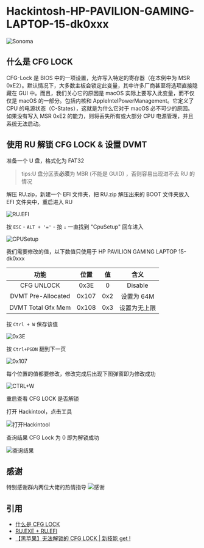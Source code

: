 # Hackintosh-HP-PAVILION-GAMING-LAPTOP-15-dk0xxx

![Sonoma](https://cdn.jsdelivr.net/gh/ianchen0713/PicGo@master/202307291018414.png)

## 什么是 CFG LOCK

CFG-Lock 是 BIOS 中的一项设置，允许写入特定的寄存器（在本例中为 MSR 0xE2）。默认情况下，大多数主板会锁定此变量，其中许多厂商甚至将选项直接隐藏在 GUI 中。而且，我们关心它的原因是 macOS 实际上要写入此变量，而不仅仅是 macOS 的一部分。包括内核和 AppleIntelPowerManagement。它定义了 CPU 的电源状态（C-States），这就是为什么它对于 macOS 必不可少的原因。如果没有写入 MSR 0xE2 的能力，则将丢失所有或大部分 CPU 电源管理，并且系统无法启动。

## 使用 RU 解锁 CFG LOCK & 设置 DVMT

准备一个 U 盘，格式化为 FAT32

> tips:U 盘分区表**必须**为 MBR (不能是 GUID) ，否则容易出现进不去 RU 的情况

解压 RU.zip，新建一个 EFI 文件夹，把 RU.zip 解压出来的 BOOT 文件夹放入 EFI 文件夹中，重启进入 RU

![RU.EFI](https://cdn.jsdelivr.net/gh/ianchen0713/Hackintosh-HP-PAVILION-GAMING-LAPTOP-15-dk0xxx@main/images/c383046db44e9e8e2744970924c0a585.png)

按 `ESC` - `ALT + '='` - 按 `↓` 一直找到 "CpuSetup" 回车进入

![CPUSetup](https://cdn.jsdelivr.net/gh/ianchen0713/Hackintosh-HP-PAVILION-GAMING-LAPTOP-15-dk0xxx@main/images/f1e6d84634287718d298705c866b2132.png)

我们需要修改的值，以下数值只使用于 HP PAVILION GAMING LAPTOP 15-dk0xxx

|        功能        | 位置  | 值  |     含义     |
| :----------------: | :---: | :-: | :----------: |
|     CFG UNLOCK     | 0x3E  |  0  |   Disable    |
| DVMT Pre-Allocated | 0x107 | 0x2 |  设置为 64M  |
| DVMT Total Gfx Mem | 0x108 | 0x3 | 设置为无上限 |

按 `Ctrl + W` 保存该值

![0x3E](https://cdn.jsdelivr.net/gh/ianchen0713/Hackintosh-HP-PAVILION-GAMING-LAPTOP-15-dk0xxx@main/images/0x3E.png)

按 `Ctrl+PGDN` 翻到下一页

![0x107](https://cdn.jsdelivr.net/gh/ianchen0713/Hackintosh-HP-PAVILION-GAMING-LAPTOP-15-dk0xxx@main/images/0x107.png)

每个位置的值都要修改，修改完成后出现下图弹窗即为修改成功

![CTRL+W](https://cdn.jsdelivr.net/gh/ianchen0713/Hackintosh-HP-PAVILION-GAMING-LAPTOP-15-dk0xxx@main/images/def7c28ba48597f5876c6e61821f33dd.png)

重启查看 CFG LOCK 是否解锁

打开 Hackintool，点击工具

![打开Hackintool](https://cdn.jsdelivr.net/gh/ianchen0713/Hackintosh-HP-PAVILION-GAMING-LAPTOP-15-dk0xxx@main/images/1.png)

查询结果 CFG Lock 为 0 即为解锁成功

![查询结果](https://cdn.jsdelivr.net/gh/ianchen0713/Hackintosh-HP-PAVILION-GAMING-LAPTOP-15-dk0xxx@main/images/2.png)

## 感谢

特别感谢群内两位大佬的热情指导
![感谢](https://cdn.jsdelivr.net/gh/ianchen0713/Hackintosh-HP-PAVILION-GAMING-LAPTOP-15-dk0xxx@main/images/7d52858eb83551ce6dced25ad8eb6134.png)

## 引用

-   [什么是 CFG LOCK](https://blog.daliansky.net/undefined.html)
-   [RU.EXE + RU.EFI](http://ruexe.blogspot.com/)
-   [【黑苹果】无法解锁的 CFG LOCK | 新技能 get !](https://www.bilibili.com/video/BV1LV4y1N7jF)
